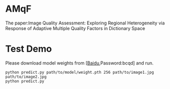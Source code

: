 # AMqF
The paper:Image Quality Assessment: Exploring Regional Heterogeneity via Response of Adaptive Multiple Quality Factors in Dictionary Space
# Test Demo
Please download model weights from [[Baidu](https://pan.baidu.com/s/1BYKPzzA8K6wRLHIvqhzRQQ ),Password:bcqd] and run.
```
python predict.py path/to/model/weight.pth 256 path/to/image1.jpg path/to/image2.jpg
python predict.py
```
